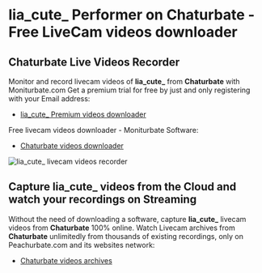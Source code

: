# lia_cute_ Performer on Chaturbate - Free LiveCam videos downloader

## Chaturbate Live Videos Recorder

Monitor and record livecam videos of **lia_cute_** from **Chaturbate** with Moniturbate.com
Get a premium trial for free by just and only registering with your Email address:
* [lia_cute_ Premium videos downloader](https://moniturbate.com/request-demo-licence-key.html)

Free livecam videos downloader - Moniturbate Software:
* [Chaturbate videos downloader](https://moniturbate.com/moniturbate-download-software.html)

![lia_cute_ livecam videos recorder](https://peachurnet.com/templates/moniturbate-software.png)


## Capture lia_cute_ videos from the Cloud and watch your recordings on Streaming

Without the need of downloading a software, capture **lia_cute_** livecam videos from **Chaturbate** 100% online.
Watch Livecam archives from **Chaturbate** unlimitedly from thousands of existing recordings, only on Peachurbate.com and its websites network:
* [Chaturbate videos archives](https://peachurnet.com/)